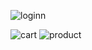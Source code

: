 ![loginn](https://github.com/eneskaracaa0/multiple_user_shopping_cart/assets/130259299/81376fcd-c0d3-4c41-ac3c-a39c71cae07f)

![cart](https://github.com/eneskaracaa0/multiple_user_shopping_cart/assets/130259299/3ef44d15-876d-4502-96a1-adfd53ffe8d3)
![product](https://github.com/eneskaracaa0/multiple_user_shopping_cart/assets/130259299/5d8a0210-33b0-4cbd-aeeb-654c8274e330)
